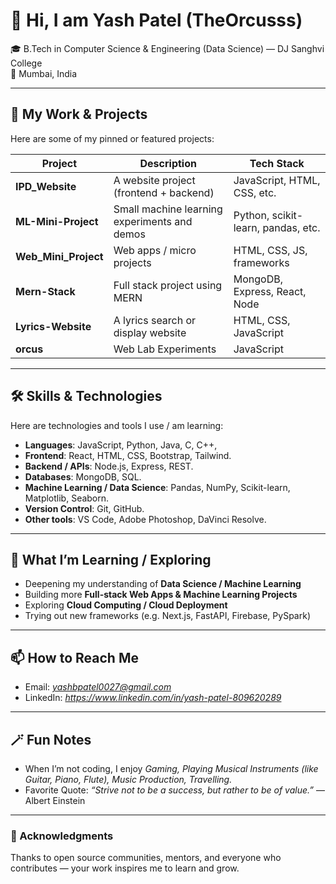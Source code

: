 # 👋 Hi, I am **Yash Patel** (TheOrcusss)

🎓 B.Tech in Computer Science & Engineering (Data Science) — DJ Sanghvi College  
📍 Mumbai, India  

---

## 🔭 My Work & Projects

Here are some of my pinned or featured projects:

| Project | Description | Tech Stack |
|--------|-------------|------------|
| **IPD_Website** | A website project (frontend + backend) | JavaScript, HTML, CSS, etc. |
| **ML-Mini-Project** | Small machine learning experiments and demos | Python, scikit-learn, pandas, etc. |
| **Web_Mini_Project** | Web apps / micro projects | HTML, CSS, JS, frameworks |
| **Mern-Stack** | Full stack project using MERN | MongoDB, Express, React, Node |
| **Lyrics-Website** | A lyrics search or display website | HTML, CSS, JavaScript |
| **orcus** | Web Lab Experiments | JavaScript |

---

## 🛠️ Skills & Technologies

Here are technologies and tools I use / am learning:

- **Languages**: JavaScript, Python, Java, C, C++, 
- **Frontend**: React, HTML, CSS, Bootstrap, Tailwind.
- **Backend / APIs**: Node.js, Express, REST.
- **Databases**: MongoDB, SQL.
- **Machine Learning / Data Science**: Pandas, NumPy, Scikit-learn, Matplotlib, Seaborn.
- **Version Control**: Git, GitHub.
- **Other tools**: VS Code, Adobe Photoshop, DaVinci Resolve.

---

## 🌱 What I’m Learning / Exploring

- Deepening my understanding of **Data Science / Machine Learning**
- Building more **Full-stack Web Apps & Machine Learning Projects**
- Exploring **Cloud Computing / Cloud Deployment**
- Trying out new frameworks (e.g. Next.js, FastAPI, Firebase, PySpark)  

---

## 📫 How to Reach Me

- Email: *yashbpatel0027@gmail.com*  
- LinkedIn: *https://www.linkedin.com/in/yash-patel-809620289*

---

## 🪄 Fun Notes

- When I’m not coding, I enjoy *Gaming, Playing Musical Instruments (like Guitar, Piano, Flute), Music Production, Travelling.*  
- Favorite Quote: *“Strive not to be a success, but rather to be of value.”* — Albert Einstein

---

### 🙏 Acknowledgments

Thanks to open source communities, mentors, and everyone who contributes — your work inspires me to learn and grow.
